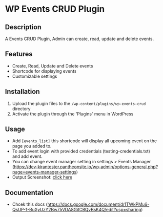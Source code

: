 
# WP Events CRUD Plugin 

## Description
A Events CRUD Plugin, Admin can create, read, update and delete events.

## Features
- Create, Read, Update and Delete events
- Shortcode for displaying events
- Customizable settings

## Installation
1. Upload the plugin files to the `/wp-content/plugins/wp-events-crud` directory
2. Activate the plugin through the 'Plugins' menu in WordPress

## Usage
- Add ```[events_list]``` this shortcode will display all upcoming event on the page you added to.
- To add event login with provided credentials (testing-credentials.txt) and add event.
- You can change event manager setting in settings > Events Manager (https://dev-kirantester.pantheonsite.io/wp-admin/options-general.php?page=events-manager-settings)
- Output Screenshot: [click here](https://prnt.sc/co2rov-auWsC)

## Documentation
- Chcek this docs (https://docs.google.com/document/d/1TWkPMu6-QsUP-1-BuXyUzY2Bw75VDA8GitCBQvBsK4Q/edit?usp=sharing)

